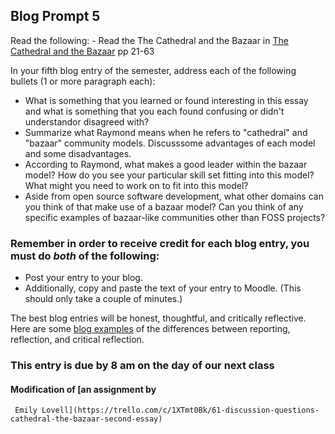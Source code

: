 ## Blog Prompt 5

Read the following:
    - Read the The Cathedral and the Bazaar in [The Cathedral and the Bazaar](https://monoskop.org/images/e/e0/Raymond_Eric_S_The_Cathedral_and_the_Bazaar_rev_ed.pdf) pp 21-63

In your fifth blog entry of the semester, address each of the following bullets (1 or more paragraph each):
- What is something that you learned or found interesting in this essay and what is something that you each found confusing or 
  didn't understandor disagreed with? 
- Summarize what Raymond means when he refers to "cathedral" and "bazaar" community models. Discusssome advantages of each 
  model and some disadvantages.
- According to Raymond, what makes a good leader within the bazaar model? How do you see your particular skill set fitting into this model? 
  What might you need to work on to fit into this model?
- Aside from open source software development, what other domains can you think of that make use of a bazaar model? 
  Can you think of any specific examples of bazaar-like communities other than FOSS projects?

### Remember in order to receive credit for each blog entry, you must do *both* of the following:

  - Post your entry to your blog.
  - Additionally, copy and paste the text of your entry to Moodle. (This should only take a couple of minutes.)
  
The best blog entries will be honest, thoughtful, and critically reflective. Here are some [blog examples](blogreflection.md) 
of the differences between reporting, reflection, and critical reflection.
  
### This entry is due by 8 am on the day of our next class

#### Modification of [an assignment by 
     Emily Lovell](https://trello.com/c/1XTmt0Bk/61-discussion-questions-cathedral-the-bazaar-second-essay)
